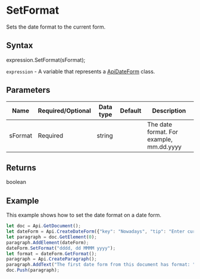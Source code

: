# SetFormat

Sets the date format to the current form.

## Syntax

expression.SetFormat(sFormat);

`expression` - A variable that represents a [ApiDateForm](../ApiDateForm.md) class.

## Parameters

| **Name** | **Required/Optional** | **Data type** | **Default** | **Description** |
| ------------- | ------------- | ------------- | ------------- | ------------- |
| sFormat | Required | string |  | The date format. For example, mm.dd.yyyy |

## Returns

boolean

## Example

This example shows how to set the date format on a date form.

```javascript
let doc = Api.GetDocument();
let dateForm = Api.CreateDateForm({"key": "Nowadays", "tip": "Enter current date", "required": true, "placeholder": "Your date here", "format": "mm.dd.yyyy", "lang": "en-US"});
let paragraph = doc.GetElement(0);
paragraph.AddElement(dateForm);
dateForm.SetFormat("dddd, dd MMMM yyyy");
let format = dateForm.GetFormat();
paragraph = Api.CreateParagraph();
paragraph.AddText("The first date form from this document has format: " + format);
doc.Push(paragraph);
```
